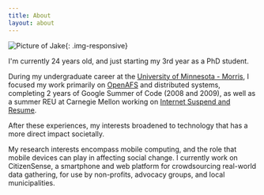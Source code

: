 ```yaml
---
title: About
layout: about
---
```


![Picture of Jake](../profile_pic.jpg){: .img-responsive}

I\'m currently 24 years old, and just starting my 3rd year as a PhD student.

During my undergraduate career at the [University of Minnesota -
Morris](http://www.morris.umn.edu/academics/computerscience/), I focused my work
primarily on [OpenAFS](http://www.openafs.org) and distributed systems,
completing 2 years of Google Summer of Code (2008 and 2009), as well as a summer
REU at Carnegie Mellon working on [Internet Suspend and
Resume](http://isr.cmu.edu).

After these experiences, my interests broadened to technology that has a more
direct impact societally.

My research interests encompass mobile computing, and the role that mobile
devices can play in affecting social change. I currently work on CitizenSense, a
smartphone and web platform for crowdsourcing real-world data gathering, for use
by non-profits, advocacy groups, and local municipalities.
